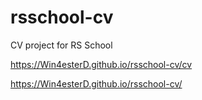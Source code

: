 # rsschool-cv
CV project for RS School

https://Win4esterD.github.io/rsschool-cv/cv

https://Win4esterD.github.io/rsschool-cv/
